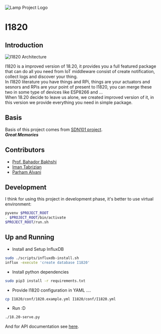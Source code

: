 ![Lamp Project Logo](http://www.googledrive.com/host/0B33KzMHyLoH2eVNHWFJZdmthOVk/Lamp-Logo.png)
# I1820

## Introduction
![I1820 Architecture](http://aolab.github.io/documentation/architecture/I1820.jpg)

I1820 is a improved version of 18.20, it provides you a full featured package that can
do all you need from IoT middleware consist of create notification, collect logs and
discover your thing.  
In I1820 literature you have things and RPi, things are your actuators and sesnors
and RPis are your point of present to I1820, you can merge these two in some type
of devices like ESP8266 and ...  
When 18.20 decide to leave us alone, we created improved version of it,
in this version we provide everything you need in simple package.

## Basis
Basis of this project comes from [SDN101 project](https://github.com/elahejalalpour/SDN101).  
***Great Memories***

## Contributors
* [Prof. Bahador Bakhshi](http://ceit.aut.ac.ir/~bakhshis/)
* [Iman Tabrizian](https://github.com/Tabrizian)
* [Parham Alvani](http://1995parham.github.io/)

## Development
I think for using this project in development phase,
it's better to use virtual environment:
```sh
pyvenv $PROJECT_ROOT
. $PROJECT_ROOT/bin/activate
$PROJECT_ROOT/run.sh
```

## Up and Running
* Install and Setup InfluxDB
```sh
sudo ./scripts/influxdb-install.sh
influx -execute 'create database I1820'
```
* Install python dependencies
```sh
sudo pip3 install -r requirements.txt
```
* Provide I1820 configuration in YAML ....
```sh
cp I1820/conf/1820.example.yml I1820/conf/I1820.yml
```
* Run :D
```sh
./18.20-serve.py
```
And for API documentation see [here](http://aolab.github.io/I1820/apidoc/).
